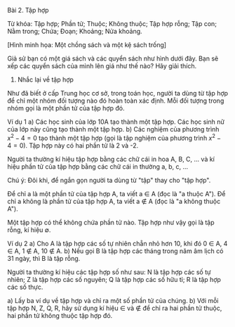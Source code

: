 Bài 2. Tập hợp

Từ khóa: Tập hợp; Phần tử; Thuộc; Không thuộc; Tập hợp rỗng; Tập con; Nằm trong; Chứa; Đoạn; Khoảng; Nửa khoảng.

[Hình minh họa: Một chồng sách và một kệ sách trống]

Giả sử bạn có một giá sách và các quyển sách như hình dưới đây. Bạn sẽ xếp các quyển sách của mình lên giá như thế nào? Hãy giải thích.

1. Nhắc lại về tập hợp

Như đã biết ở cấp Trung học cơ sở, trong toán học, người ta dùng từ tập hợp để chỉ một nhóm đối tượng nào đó hoàn toàn xác định. Mỗi đối tượng trong nhóm gọi là một phần tử của tập hợp đó.

Ví dụ 1
a) Các học sinh của lớp 10A tạo thành một tập hợp. Các học sinh nữ của lớp này cũng tạo thành một tập hợp.
b) Các nghiệm của phương trình $x^2 - 4 = 0$ tạo thành một tập hợp (gọi là tập nghiệm của phương trình $x^2 - 4 = 0$). Tập hợp này có hai phần tử là 2 và -2.

Người ta thường kí hiệu tập hợp bằng các chữ cái in hoa A, B, C, ... và kí hiệu phần tử của tập hợp bằng các chữ cái in thường a, b, c, ...

Chú ý: Đôi khi, để ngắn gọn người ta dùng từ "tập" thay cho "tập hợp".

Để chỉ a là một phần tử của tập hợp A, ta viết a ∈ A (đọc là "a thuộc A"). Để chỉ a không là phần tử của tập hợp A, ta viết a ∉ A (đọc là "a không thuộc A").

Một tập hợp có thể không chứa phần tử nào. Tập hợp như vậy gọi là tập rỗng, kí hiệu ∅.

Ví dụ 2
a) Cho A là tập hợp các số tự nhiên chẵn nhỏ hơn 10, khi đó 0 ∈ A, 4 ∈ A, 1 ∉ A, 10 ∉ A.
b) Nếu gọi B là tập hợp các tháng trong năm âm lịch có 31 ngày, thì B là tập rỗng.

Người ta thường kí hiệu các tập hợp số như sau: N là tập hợp các số tự nhiên; Z là tập hợp các số nguyên; Q là tập hợp các số hữu tỉ; R là tập hợp các số thực.

a) Lấy ba ví dụ về tập hợp và chỉ ra một số phần tử của chúng.
b) Với mỗi tập hợp N, Z, Q, R, hãy sử dụng kí hiệu ∈ và ∉ để chỉ ra hai phần tử thuộc, hai phần tử không thuộc tập hợp đó.